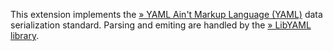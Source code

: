 This extension implements the
<a href="http://www.yaml.org/" class="link external">» YAML Ain't Markup Language (YAML)</a>
data serialization standard. Parsing and emiting are handled by the
<a href="http://pyyaml.org/wiki/LibYAML" class="link external">» LibYAML library</a>.
